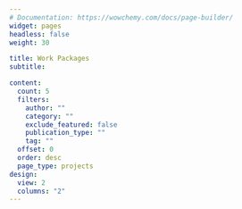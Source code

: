 ```yaml
---
# Documentation: https://wowchemy.com/docs/page-builder/
widget: pages
headless: false
weight: 30

title: Work Packages
subtitle:

content:
  count: 5
  filters:
    author: ""
    category: ""
    exclude_featured: false
    publication_type: ""
    tag: ""
  offset: 0
  order: desc
  page_type: projects
design:
  view: 2
  columns: "2"
---
```

